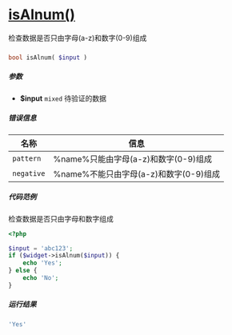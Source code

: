 [isAlnum()](http://twinh.github.com/widget/api/isAlnum)
=======================================================

检查数据是否只由字母(a-z)和数字(0-9)组成

### 
```php
bool isAlnum( $input )
```

##### 参数
* **$input** `mixed` 待验证的数据

##### 错误信息
| **名称**              | **信息**                                                       | 
|-----------------------|----------------------------------------------------------------|
| `pattern`             | %name%只能由字母(a-z)和数字(0-9)组成                           |
| `negative`            | %name%不能只由字母(a-z)和数字(0-9)组成                         |

##### 代码范例
检查数据是否只由字母和数字组成
```php
<?php

$input = 'abc123';
if ($widget->isAlnum($input)) {
    echo 'Yes';
} else {
    echo 'No';
}
```
##### 运行结果
```php
'Yes'
```
